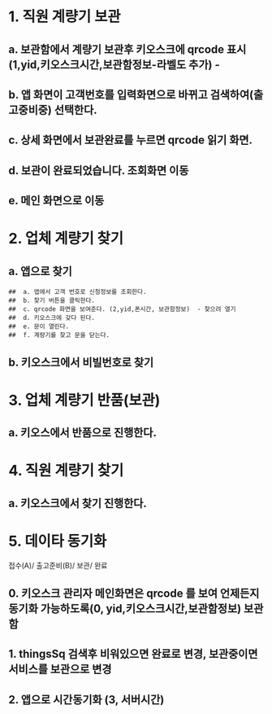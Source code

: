 
# 1. 직원 계량기 보관 
  ##  a.  보관함에서 계량기 보관후 키오스크에 qrcode 표시(1,yid,키오스크시간,보관함정보-라벨도 추가) - 
  ##  b.  앱 화면이 고객번호를 입력화면으로 바뀌고 검색하여(출고중비중) 선택한다.
  ##  c.  상세 화면에서 보관완료를 누르면 qrcode 읽기 화면.
  ##  d.  보관이 완료되었습니다. 조회화면 이동
  ##  e.  메인 화면으로 이동
  
# 2. 업체 계량기 찾기
  ##  a. 앱으로 찾기
    ##  a. 앱에서 고객 번호로 신청정보를 조회한다.
    ##  b. 찾기 버튼을 클릭한다.
    ##  c. qrcode 화면을 보여준다. (2,yid,폰시간, 보관함정보)  - 찾으려 열기
    ##  d. 키오스크에 갖다 된다.
    ##  e. 문이 열린다.
    ##  f. 계량기를 찾고 문을 닫는다.
    
  ##  b.  키오스크에서 비빌번호로 찾기
    
  
# 3.  업체 계량기 반품(보관)
  ##  a. 키오스에서 반품으로 진행한다.

# 4. 직원 계량기 찾기
  ##  a. 키오스크에서 찾기 진행한다.
  
# 5. 데이타 동기화
  접수(A)/  출고준비(B)/  보관/  완료
  ##  0. 키오스크 관리자 메인화면은 qrcode 를 보여 언제든지 동기화 가능하도록(0, yid,키오스크시간,보관함정보) 보관함
  ##  1.  thingsSq 검색후 비워있으면 완료로 변경, 보관중이면 서비스를 보관으로 변경
  ##  2.  앱으로 시간동기화 (3, 서버시간)
    
